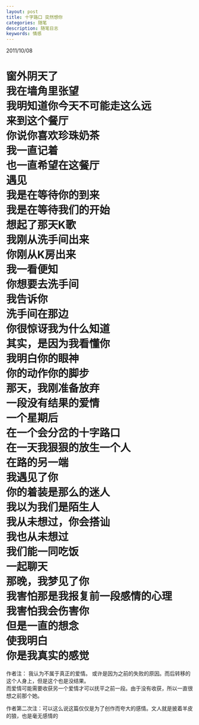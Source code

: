 ```yaml
---
layout: post
title: 十字路口 突然想你
categories: 随笔
description: 随笔日志
keywords: 情感
---
```




2011/10/08   

窗外阴天了  
我在墙角里张望  
我明知道你今天不可能走这么远  
来到这个餐厅  
你说你喜欢珍珠奶茶  
我一直记着  
也一直希望在这餐厅  
遇见  
我是在等待你的到来  
我是在等待我们的开始  
想起了那天K歌  
我刚从洗手间出来  
你刚从K房出来  
我一看便知  
你想要去洗手间  
我告诉你  
洗手间在那边  
你很惊讶我为什么知道  
其实，是因为我看懂你  
我明白你的眼神  
你的动作你的脚步  
那天，我刚准备放弃  
一段没有结果的爱情  
一个星期后  
在一个会分岔的十字路口  
在一天我狠狠的放生一个人  
在路的另一端  
我遇见了你  
你的着装是那么的迷人  
我以为我们是陌生人  
我从未想过，你会搭讪  
我也从未想过  
我们能一同吃饭  
一起聊天  
那晚，我梦见了你  
我害怕那是我报复前一段感情的心理  
我害怕我会伤害你  
但是一直的想念  
使我明白  
你是我真实的感觉  
=====  
作者注： 我认为不属于真正的爱情。 或许是因为之前的失败的原因。而后转移的这个人身上，但是这个也是没结果。  
而爱情可能需要收获另一个爱情才可以抚平之前一段。由于没有收获，所以一直很想之前那个她。  
    
作者第二次注：可以这么说这篇仅仅是为了创作而夸大的感情。文人就是披着羊皮的狼，也是毫无感情的  
